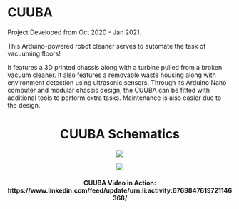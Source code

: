# CUUBA
Project Developed from Oct 2020 - Jan 2021.

This Arduino-powered robot cleaner serves to automate the task of vacuuming floors! 

It features a 3D printed chassis along with a turbine pulled from a broken vacuum cleaner. It also features a removable waste housing along with environment detection using ultrasonic sensors.
Through its Arduino Nano computer and modular chassis design, the CUUBA can be fitted with additional tools to perform extra tasks. Maintenance is also easier due to the design.

<h1 align = "center">CUUBA Schematics</h1>
<p align="center">
  <img src="https://user-images.githubusercontent.com/66987198/184160397-9ac1d949-c69a-4068-a2c3-b87663b18e06.jpg" />
</p>

<p align="center">
  <img src="https://user-images.githubusercontent.com/66987198/175842595-2de748a4-c395-4c62-ad2f-a9abbed6bb71.jpg" />
</p>

<h4 align = "center">CUUBA Video in Action: https://www.linkedin.com/feed/update/urn:li:activity:6769847619721146368/</h4>
